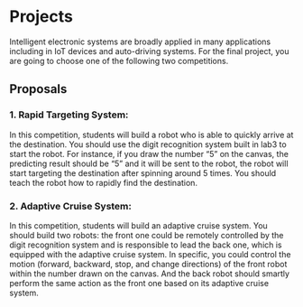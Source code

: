 Projects
======================

Intelligent electronic systems are broadly applied in many applications including in IoT devices and auto-driving systems.  For the final project, you are going to choose one of the following two competitions.

Proposals
--------------------------------

### 1. Rapid Targeting System:
In this competition, students will build a robot who is able to quickly arrive at the destination. You should use the digit recognition system built in lab3 to start the robot.  For instance, if you draw the number “5” on the canvas, the predicting result should be “5” and it will be sent to the robot, the robot will start targeting the destination after spinning around 5 times. You should teach the robot how to rapidly find the destination.

### 2. Adaptive Cruise System:
In this competition, students will build an adaptive cruise system. You should build two robots: the front one could be remotely controlled by the digit recognition system and is responsible to lead the back one, which is equipped with the adaptive cruise system. In specific, you could control the motion (forward, backward, stop, and change directions) of the front robot within the number drawn on the canvas. And the back robot should smartly perform the same action as the front one based on its adaptive cruise system.
